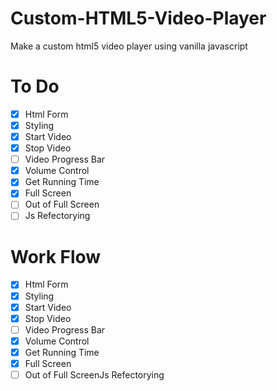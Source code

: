 # Custom-HTML5-Video-Player

Make a custom html5 video player using vanilla javascript

# To Do

- [x] Html Form
- [x] Styling
- [x] Start Video
- [x] Stop Video
- [ ] Video Progress Bar
- [x] Volume Control
- [x] Get Running Time
- [x] Full Screen
- [ ] Out of Full Screen
- [ ] Js Refectorying

# Work Flow

- [x] Html Form
- [x] Styling
- [x] Start Video
- [x] Stop Video
- [ ] Video Progress Bar
- [x] Volume Control
- [x] Get Running Time
- [x] Full Screen
- [ ] Out of Full ScreenJs Refectorying
